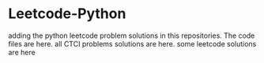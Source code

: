 # Leetcode-Python
adding the python leetcode problem solutions in this repositories. 
The code files are here.
all CTCI problems solutions are here.
some leetcode solutions are here





















































































































































































































































































































































































































































































































































































































































































































































































































































































































































































































































































































